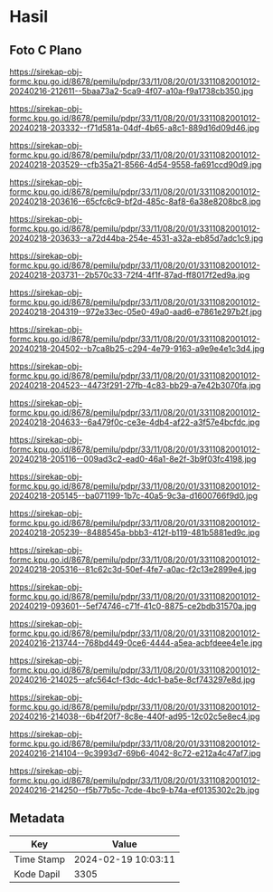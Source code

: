 # Hasil

## Foto C Plano

https://sirekap-obj-formc.kpu.go.id/8678/pemilu/pdpr/33/11/08/20/01/3311082001012-20240216-212611--5baa73a2-5ca9-4f07-a10a-f9a1738cb350.jpg

https://sirekap-obj-formc.kpu.go.id/8678/pemilu/pdpr/33/11/08/20/01/3311082001012-20240218-203332--f71d581a-04df-4b65-a8c1-889d16d09d46.jpg

https://sirekap-obj-formc.kpu.go.id/8678/pemilu/pdpr/33/11/08/20/01/3311082001012-20240218-203529--cfb35a21-8566-4d54-9558-fa691ccd90d9.jpg

https://sirekap-obj-formc.kpu.go.id/8678/pemilu/pdpr/33/11/08/20/01/3311082001012-20240218-203616--65cfc6c9-bf2d-485c-8af8-6a38e8208bc8.jpg

https://sirekap-obj-formc.kpu.go.id/8678/pemilu/pdpr/33/11/08/20/01/3311082001012-20240218-203633--a72d44ba-254e-4531-a32a-eb85d7adc1c9.jpg

https://sirekap-obj-formc.kpu.go.id/8678/pemilu/pdpr/33/11/08/20/01/3311082001012-20240218-203731--2b570c33-72f4-4f1f-87ad-ff8017f2ed9a.jpg

https://sirekap-obj-formc.kpu.go.id/8678/pemilu/pdpr/33/11/08/20/01/3311082001012-20240218-204319--972e33ec-05e0-49a0-aad6-e7861e297b2f.jpg

https://sirekap-obj-formc.kpu.go.id/8678/pemilu/pdpr/33/11/08/20/01/3311082001012-20240218-204502--b7ca8b25-c294-4e79-9163-a9e9e4e1c3d4.jpg

https://sirekap-obj-formc.kpu.go.id/8678/pemilu/pdpr/33/11/08/20/01/3311082001012-20240218-204523--4473f291-27fb-4c83-bb29-a7e42b3070fa.jpg

https://sirekap-obj-formc.kpu.go.id/8678/pemilu/pdpr/33/11/08/20/01/3311082001012-20240218-204633--6a479f0c-ce3e-4db4-af22-a3f57e4bcfdc.jpg

https://sirekap-obj-formc.kpu.go.id/8678/pemilu/pdpr/33/11/08/20/01/3311082001012-20240218-205116--009ad3c2-ead0-46a1-8e2f-3b9f03fc4198.jpg

https://sirekap-obj-formc.kpu.go.id/8678/pemilu/pdpr/33/11/08/20/01/3311082001012-20240218-205145--ba071199-1b7c-40a5-9c3a-d1600766f9d0.jpg

https://sirekap-obj-formc.kpu.go.id/8678/pemilu/pdpr/33/11/08/20/01/3311082001012-20240218-205239--8488545a-bbb3-412f-b119-481b5881ed9c.jpg

https://sirekap-obj-formc.kpu.go.id/8678/pemilu/pdpr/33/11/08/20/01/3311082001012-20240218-205316--81c62c3d-50ef-4fe7-a0ac-f2c13e2899e4.jpg

https://sirekap-obj-formc.kpu.go.id/8678/pemilu/pdpr/33/11/08/20/01/3311082001012-20240219-093601--5ef74746-c71f-41c0-8875-ce2bdb31570a.jpg

https://sirekap-obj-formc.kpu.go.id/8678/pemilu/pdpr/33/11/08/20/01/3311082001012-20240216-213744--768bd449-0ce6-4444-a5ea-acbfdeee4e1e.jpg

https://sirekap-obj-formc.kpu.go.id/8678/pemilu/pdpr/33/11/08/20/01/3311082001012-20240216-214025--afc564cf-f3dc-4dc1-ba5e-8cf743297e8d.jpg

https://sirekap-obj-formc.kpu.go.id/8678/pemilu/pdpr/33/11/08/20/01/3311082001012-20240216-214038--6b4f20f7-8c8e-440f-ad95-12c02c5e8ec4.jpg

https://sirekap-obj-formc.kpu.go.id/8678/pemilu/pdpr/33/11/08/20/01/3311082001012-20240216-214104--9c3993d7-69b6-4042-8c72-e212a4c47af7.jpg

https://sirekap-obj-formc.kpu.go.id/8678/pemilu/pdpr/33/11/08/20/01/3311082001012-20240216-214250--f5b77b5c-7cde-4bc9-b74a-ef0135302c2b.jpg


## Metadata

| Key        | Value               |
| ---------- | ------------------- |
| Time Stamp | 2024-02-19 10:03:11 |
| Kode Dapil | 3305                |



